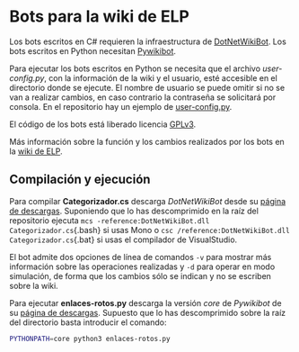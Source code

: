 Bots para la wiki de ELP
========================

Los bots escritos en C# requieren la infraestructura de [DotNetWikiBot](http://dotnetwikibot.sourceforge.net/). Los bots escritos en Python necesitan [Pywikibot](https://www.mediawiki.org/wiki/PWB).

Para ejecutar los bots escritos en Python se necesita que el archivo *user-config.py*, con la información de la wiki y el usuario, esté accesible en el directorio donde se ejecute. El nombre de usuario se puede omitir si no se van a realizar cambios, en caso contrario la contraseña se solicitará por consola. En el repositorio hay un ejemplo de [user-config.py](user-config.py).

El código de los bots está liberado licencia [GPLv3](http://www.gnu.org/licenses/gpl-3.0.txt).

Más información sobre la función y los cambios realizados por los bots en la [wiki de ELP](http://wikis.fdi.ucm.es/ELP/Trabajo:Mejora_de_la_wiki_de_ELP/Bots).


Compilación y ejecución
-----------------------

Para compilar **Categorizador.cs** descarga *DotNetWikiBot* desde su [página de descargas](http://sourceforge.net/projects/dotnetwikibot/files/latest/download). Suponiendo que lo has descomprimido en la raíz del repositorio ejecuta `mcs -reference:DotNetWikiBot.dll Categorizador.cs`{.bash} si usas Mono o `csc /reference:DotNetWikiBot.dll Categorizador.cs`{.bat} si usas el compilador de VisualStudio.

El bot admite dos opciones de línea de comandos `-v` para mostrar más información sobre las operaciones realizadas y `-d` para operar en modo simulación, de forma que los cambios sólo se indican y no se escriben sobre la wiki.

Para ejecutar **enlaces-rotos.py** descarga la versión *core* de *Pywikibot* de su [página de descargas](http://tools.wmflabs.org/pywikibot/). Supuesto que lo has descomprimido sobre la raíz del directorio basta introducir el comando:

```bash
PYTHONPATH=core python3 enlaces-rotos.py
```
